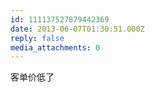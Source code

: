 ```yaml
---
id: 111137527879442369
date: 2013-06-07T01:30:51.000Z
reply: false
media_attachments: 0
---
```


客单价低了

